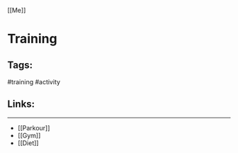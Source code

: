 [[Me]]

# Training

## Tags:
#training #activity 

## Links:

---

- [[Parkour]]
- [[Gym]]
- [[Diet]]